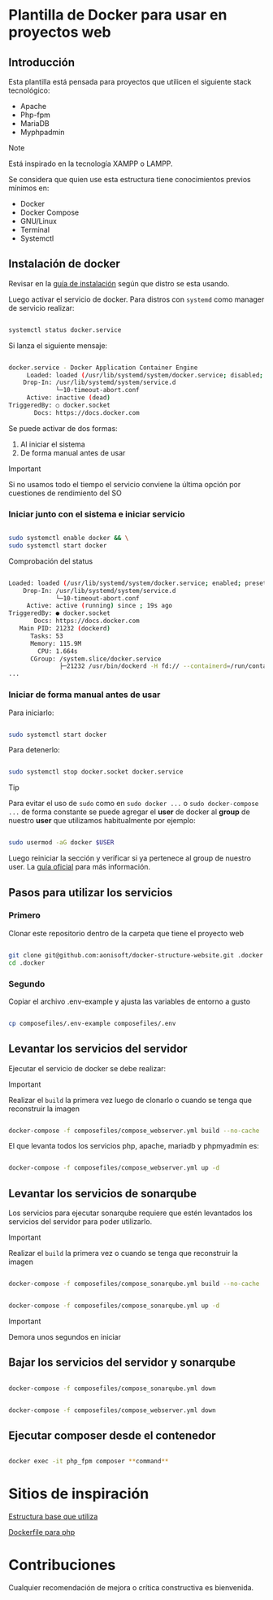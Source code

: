 # Plantilla de Docker para usar en proyectos web

## Introducción

Esta plantilla está pensada para proyectos que utilicen el siguiente stack 
tecnológico:

* Apache
* Php-fpm
* MariaDB
* Myphpadmin


> [!NOTE]
> Está inspirado en la tecnología XAMPP o LAMPP.


Se considera que quien use esta estructura tiene conocimientos previos mínimos 
en:

+ Docker
+ Docker Compose
+ GNU/Linux
+ Terminal
+ Systemctl



## Instalación de docker

Revisar en la [guía de instalación](https://docs.docker.com/engine/install) 
según que distro se esta usando.

Luego activar el servicio de docker. Para distros con `systemd` como manager de
servicio realizar:

```bash

systemctl status docker.service

```
Si lanza el siguiente mensaje:

```bash

docker.service - Docker Application Container Engine
     Loaded: loaded (/usr/lib/systemd/system/docker.service; disabled; preset: disabled)
    Drop-In: /usr/lib/systemd/system/service.d
             └─10-timeout-abort.conf
     Active: inactive (dead)
TriggeredBy: ○ docker.socket
       Docs: https://docs.docker.com

```

Se puede activar de dos formas: 

1. Al iniciar el sistema
2. De forma manual antes de usar
   
>[!IMPORTANT]
> Si no usamos todo el tiempo el servicio conviene la última opción por 
> cuestiones de rendimiento del SO


### Iniciar junto con el sistema e iniciar servicio

```bash

sudo systemctl enable docker && \
sudo systemctl start docker

```

Comprobación del status

```bash

Loaded: loaded (/usr/lib/systemd/system/docker.service; enabled; preset: disabled)
    Drop-In: /usr/lib/systemd/system/service.d
             └─10-timeout-abort.conf
     Active: active (running) since ; 19s ago
TriggeredBy: ● docker.socket
       Docs: https://docs.docker.com
   Main PID: 21232 (dockerd)
      Tasks: 53
      Memory: 115.9M
        CPU: 1.664s
      CGroup: /system.slice/docker.service
              ├─21232 /usr/bin/dockerd -H fd:// --containerd=/run/containerd/containerd.sock
...

```

### Iniciar de forma manual antes de usar

Para iniciarlo:

```bash

sudo systemctl start docker

```

Para detenerlo:

```bash

sudo systemctl stop docker.socket docker.service

```


> [!TIP]
> Para evitar el uso de `sudo` como en `sudo docker ...` o 
> `sudo docker-compose ...` de forma  constante se puede agregar el **user** de 
> docker al **group** de nuestro **user** que utilizamos habitualmente por 
> ejemplo:


```bash

sudo usermod -aG docker $USER

```

Luego reiniciar la sección y verificar si ya pertenece al group de nuestro user.
La [guía oficial](https://docs.docker.com/engine/install/linux-postinstall) para
más información.



## Pasos para utilizar los servicios

### Primero

Clonar este repositorio dentro de la carpeta que tiene el proyecto web

```bash

git clone git@github.com:aonisoft/docker-structure-website.git .docker && \
cd .docker

```
### Segundo

Copiar el archivo .env-example y ajusta las variables de entorno a gusto

```bash

cp composefiles/.env-example composefiles/.env

```



## Levantar los servicios del servidor


Ejecutar el servicio de docker se debe realizar:


> [!IMPORTANT]
> Realizar el `build` la primera vez luego de clonarlo o cuando se tenga que 
> reconstruir la imagen


```bash

docker-compose -f composefiles/compose_webserver.yml build --no-cache

```


El que levanta todos los servicios php, apache, mariadb y phpmyadmin es:

```bash

docker-compose -f composefiles/compose_webserver.yml up -d

```




## Levantar los servicios de sonarqube

Los servicios para ejecutar sonarqube requiere que estén levantados los 
servicios del servidor para poder utilizarlo.

> [!IMPORTANT]
> Realizar el `build` la primera vez o cuando se tenga que reconstruir la imagen


```bash

docker-compose -f composefiles/compose_sonarqube.yml build --no-cache

```


```bash

docker-compose -f composefiles/compose_sonarqube.yml up -d

```

> [!IMPORTANT]
> Demora unos segundos en iniciar


## Bajar los servicios del servidor y sonarqube


```bash

docker-compose -f composefiles/compose_sonarqube.yml down

```

```bash

docker-compose -f composefiles/compose_webserver.yml down

```

## Ejecutar composer desde el contenedor


```bash

docker exec -it php_fpm composer **command**

```
# Sitios de inspiración

[Estructura base que utiliza](https://github.com/ger86/librarify-back-symfony6/tree/master/.docker)

[Dockerfile para php](https://github.com/CodelyTV/php-ddd-example/blob/main/Dockerfile)


# Contribuciones

Cualquier recomendación de mejora o crítica constructiva es bienvenida.
